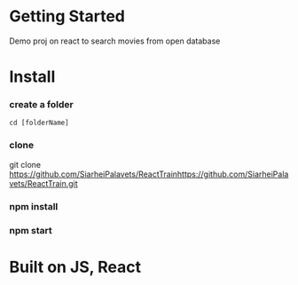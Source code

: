 # Getting Started

Demo proj on react to search movies from open database

# Install

### create a folder
    
    cd [folderName]

### clone
  
  git clone https://github.com/SiarheiPalavets/ReactTrainhttps://github.com/SiarheiPalavets/ReactTrain.git

### npm install

### npm start

# Built on JS, React
